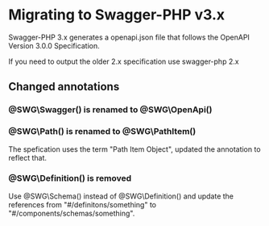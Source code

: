 # Migrating to Swagger-PHP v3.x

Swagger-PHP 3.x generates a openapi.json file that follows the OpenAPI Version 3.0.0 Specification.

If you need to output the older 2.x specification use swagger-php 2.x

## Changed annotations

### @SWG\Swagger() is renamed to @SWG\OpenApi()

### @SWG\Path() is renamed to @SWG\PathItem()
The spefication uses the term "Path Item Object", updated the annotation to reflect that.


### @SWG\Definition() is removed
Use @SWG\Schema() instead of @SWG\Definition() and update the references from "#/definitons/something" to "#/components/schemas/something".


